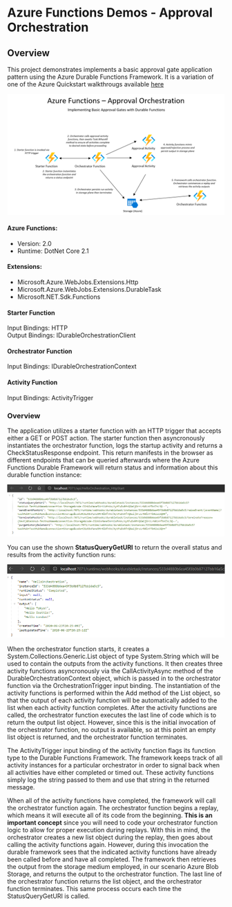 # Azure Functions Demos - Approval Orchestration

## Overview

This project demonstrates implements a basic approval gate application pattern using the Azure Durable Functions Framework. It is a variation of one of the Azure Quickstart walkthrougs available [here](https://docs.microsoft.com/en-us/azure/azure-functions/durable/durable-functions-external-events?tabs=csharp)

<properties
    pageTitle="Azure Functions Approval Orchestration"
    description="Demo of Azure Durable Functions framework"
    services="azure-functions,durable-functions,c-sharp"
    documentationCenter="Azure"
/>

<tags
    ms.service="azure-functions"
    ms.devlang="C#"/>

![Azure Functions Approval Orchestration Sample](../images/ApprovalOrch1.png)

#### Azure Functions:
- Version: 2.0
- Runtime: DotNet Core 2.1

#### Extensions:
- Microsoft.Azure.WebJobs.Extensions.Http
- Microsoft.Azure.WebJobs.Extensions.DurableTask
- Microsoft.NET.Sdk.Functions

#### Starter Function
Input Bindings: HTTP <br />
Output Bindings: IDurableOrchestrationClient

#### Orchestrator Function
Input Bindings: IDurableOrchestrationContext

#### Activity Function
Input Bindings: ActivityTrigger

### Overview

The application utilizes a starter function with an HTTP trigger that accepts either a GET or POST action. The starter function then asyncronously instantiates the orchestrator function, logs the startup activity and returns a CheckStatusResponse endpoint. This return manifests in the browser as different endpoints that can be queried afterwards where the Azure Functions Durable Framework will return status and information about this durable function instance:

![Durable Framework Status Endpoint](../images/HelloOrch2.png)

You can use the shown **StatusQueryGetURI** to return the overall status and results from the activity function runs:

![Durable Framework Status Results](../images/HelloOrch3.png)

When the orchestrator function starts, it creates a System.Collections.Generic.List object of type System.String which will be used to contain the outputs from the activity functions. It then creates three activity functions asyncronously via the CallActivityAsync method of the DurableOrchestrationContext object, which is passed in to the orchestrator function via the OrchestrationTrigger input binding. The instantiation of the activity functions is performed within the Add method of the List object, so that the output of each activity function will be automatically added to the list when each activity function completes. After the activity functions are called, the orchestrator function executes the last line of code which is to return the output list object. However, since this is the initial invocation of the orchestrator function, no output is available, so at this point an empty list object is returned, and the orchestrator function terminates. 

The ActivityTrigger input binding of the activity function flags its function type to the Durable Functions Framework. The framework keeps track of all activity instances for a particular orchestrator in order to signal back when all activities have either completed or timed out. These activity functions simply log the string passed to them and use that string in the returned message. 

When all of the activity functions have completed, the framework will call the orchestrator function again. The orchestrator function begins a replay, which means it will execute all of its code from the beginning. **This is an important concept** since you will need to code your orchestrator function logic to allow for proper execution during replays. With this in mind, the orchestrator creates a new list object during the replay, then goes about calling the activity functions again. However, during this invocation the durable framework sees that the indicated activity functions have already been called before and have all completed. The framework then retrieves the output from the storage medium employed, in our scenario Azure Blob Storage, and returns the output to the orchestrator function. The last line of the orchestrator function returns the list object, and the orchestrator function terminates. This same process occurs each time the StatusQueryGetURI is called.
